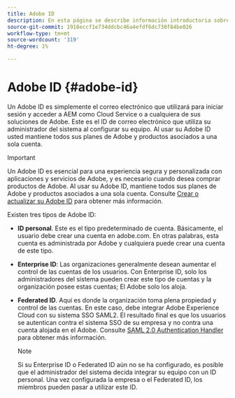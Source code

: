 ```yaml
---
title: Adobe ID
description: En esta página se describe información introductoria sobre Adobe ID.
source-git-commit: 1918eccf1e734ddcbc46a4efdf6dc730f84be026
workflow-type: tm+mt
source-wordcount: '319'
ht-degree: 1%

---
```



# Adobe ID {#adobe-id}

Un Adobe ID es simplemente el correo electrónico que utilizará para iniciar sesión y acceder a AEM como Cloud Service o a cualquiera de sus soluciones de Adobe. Este es el ID de correo electrónico que utiliza su administrador del sistema al configurar su equipo. Al usar su Adobe ID usted mantiene todos sus planes de Adobe y productos asociados a una sola cuenta.

>[!IMPORTANT]
>Un Adobe ID es esencial para una experiencia segura y personalizada con aplicaciones y servicios de Adobe, y es necesario cuando desea comprar productos de Adobe. Al usar su Adobe ID, mantiene todos sus planes de Adobe y productos asociados a una sola cuenta. Consulte [Crear o actualizar su Adobe ID](https://helpx.adobe.com/ca/manage-account/using/create-update-adobe-id.html#HowtocreateorupdateyourAdobeID) para obtener más información.


Existen tres tipos de Adobe ID:

* **ID personal**. Este es el tipo predeterminado de cuenta. Básicamente, el usuario debe crear una cuenta en adobe.com. En otras palabras, esta cuenta es administrada por Adobe y cualquiera puede crear una cuenta de este tipo.

* **Enterprise ID**: Las organizaciones generalmente desean aumentar el control de las cuentas de los usuarios. Con Enterprise ID, solo los administradores del sistema pueden crear este tipo de cuentas y la organización posee estas cuentas; El Adobe solo los aloja.

* **Federated ID**. Aquí es donde la organización toma plena propiedad y control de las cuentas. En este caso, debe integrar Adobe Experience Cloud con su sistema SSO SAML2. El resultado final es que los usuarios se autentican contra el sistema SSO de su empresa y no contra una cuenta alojada en el Adobe. Consulte [SAML 2.0 Authentication Handler](https://experienceleague.adobe.com/docs/experience-manager-65/administering/security/saml-2-0-authenticationhandler.html#security) para obtener más información.

   >[!NOTE]
   >Si su Enterprise ID o Federated ID aún no se ha configurado, es posible que el administrador del sistema decida integrar su equipo con un ID personal. Una vez configurada la empresa o el Federated ID, los miembros pueden pasar a utilizar este ID.




